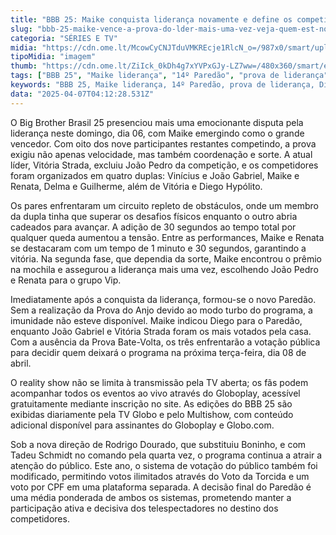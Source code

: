 ```yaml
---
title: "BBB 25: Maike conquista liderança novamente e define os competidores do 14º Paredão"
slug: "bbb-25-maike-vence-a-prova-do-lder-mais-uma-vez-veja-quem-est-no-14-paredo"
categoria: "SÉRIES E TV"
midia: "https://cdn.ome.lt/McowCyCNJTduVMKREcje1RlcN_o=/987x0/smart/uploads/conteudo/fotos/bbb25-maike-14-lider.jpg"
tipoMidia: "imagem"
thumb: "https://cdn.ome.lt/ZiIck_0kDh4g7xYVPxGJy-LZ7ww=/480x360/smart/extras/conteudos/bbb25-maike-14-lider-peq.jpg"
tags: ["BBB 25", "Maike liderança", "14º Paredão", "prova de liderança", "Diego Hypólito", "João Gabriel", "Vitória Strada", "votação pública."]
keywords: "BBB 25, Maike liderança, 14º Paredão, prova de liderança, Diego Hypólito, João Gabriel, Vitória Strada, votação pública."
data: "2025-04-07T04:12:28.531Z"
---
```


O Big Brother Brasil 25 presenciou mais uma emocionante disputa pela liderança neste domingo, dia 06, com Maike emergindo como o grande vencedor. Com oito dos nove participantes restantes competindo, a prova exigiu não apenas velocidade, mas também coordenação e sorte. A atual líder, Vitória Strada, excluiu João Pedro da competição, e os competidores foram organizados em quatro duplas: Vinícius e João Gabriel, Maike e Renata, Delma e Guilherme, além de Vitória e Diego Hypólito.

Os pares enfrentaram um circuito repleto de obstáculos, onde um membro da dupla tinha que superar os desafios físicos enquanto o outro abria cadeados para avançar. A adição de 30 segundos ao tempo total por qualquer queda aumentou a tensão. Entre as performances, Maike e Renata se destacaram com um tempo de 1 minuto e 30 segundos, garantindo a vitória. Na segunda fase, que dependia da sorte, Maike encontrou o prêmio na mochila e assegurou a liderança mais uma vez, escolhendo João Pedro e Renata para o grupo Vip.

Imediatamente após a conquista da liderança, formou-se o novo Paredão. Sem a realização da Prova do Anjo devido ao modo turbo do programa, a imunidade não esteve disponível. Maike indicou Diego para o Paredão, enquanto João Gabriel e Vitória Strada foram os mais votados pela casa. Com a ausência da Prova Bate-Volta, os três enfrentarão a votação pública para decidir quem deixará o programa na próxima terça-feira, dia 08 de abril.

O reality show não se limita à transmissão pela TV aberta; os fãs podem acompanhar todos os eventos ao vivo através do Globoplay, acessível gratuitamente mediante inscrição no site. As edições do BBB 25 são exibidas diariamente pela TV Globo e pelo Multishow, com conteúdo adicional disponível para assinantes do Globoplay e Globo.com.

Sob a nova direção de Rodrigo Dourado, que substituiu Boninho, e com Tadeu Schmidt no comando pela quarta vez, o programa continua a atrair a atenção do público. Este ano, o sistema de votação do público também foi modificado, permitindo votos ilimitados através do Voto da Torcida e um voto por CPF em uma plataforma separada. A decisão final do Paredão é uma média ponderada de ambos os sistemas, prometendo manter a participação ativa e decisiva dos telespectadores no destino dos competidores.
